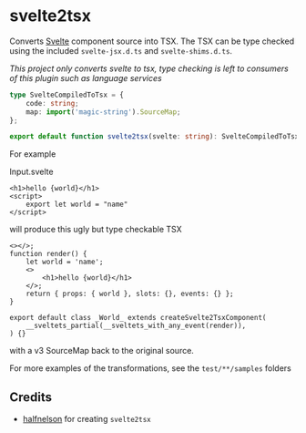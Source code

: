 # svelte2tsx

Converts [Svelte](https://svelte.dev) component source into TSX. The TSX can be type checked using the included `svelte-jsx.d.ts` and `svelte-shims.d.ts`.

_This project only converts svelte to tsx, type checking is left to consumers of this plugin such as language services_

```typescript
type SvelteCompiledToTsx = {
    code: string;
    map: import('magic-string').SourceMap;
};

export default function svelte2tsx(svelte: string): SvelteCompiledToTsx;
```

For example

Input.svelte

```svelte
<h1>hello {world}</h1>
<script>
    export let world = "name"
</script>
```

will produce this ugly but type checkable TSX

```tsx
<></>;
function render() {
    let world = 'name';
    <>
        <h1>hello {world}</h1>
    </>;
    return { props: { world }, slots: {}, events: {} };
}

export default class _World_ extends createSvelte2TsxComponent(
    __sveltets_partial(__sveltets_with_any_event(render)),
) {}
```

with a v3 SourceMap back to the original source.

For more examples of the transformations, see the `test/**/samples` folders

## Credits

-   [halfnelson](https://github.com/halfnelson) for creating `svelte2tsx`
